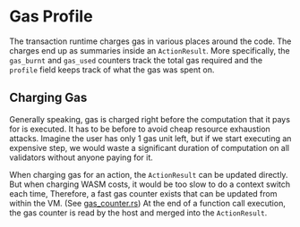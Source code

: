 # Gas Profile

The transaction runtime charges gas in various places around the code. The
charges end up as summaries inside an `ActionResult`. More specifically, the
`gas_burnt` and `gas_used` counters track the total gas required and the
`profile` field keeps track of what the gas was spent on.

## Charging Gas

Generally speaking, gas is charged right before the computation that it pays for
is executed. It has to be before to avoid cheap resource exhaustion attacks.
Imagine the user has only 1 gas unit left, but if we start executing an expensive
step, we would waste a significant duration of computation on all validators
without anyone paying for it.

When charging gas for an action, the `ActionResult` can be updated directly. But
when charging WASM costs, it would be too slow to do a context switch each time,
Therefore, a fast gas counter exists that can be updated from within the VM.
(See
[gas_counter.rs](https://github.com/near/nearcore/blob/06711f8460f946b8d2042aa1df6abe03c5184767/runtime/near-vm-logic/src/gas_counter.rs))
At the end of a function call execution, the gas counter is read by the host and
merged into the `ActionResult`.

<!-- TODO: Difference between `Cost` in profiles and `Parameter` -->
<!-- TODO: Transaction profiles vs Receipt Profiles -->

